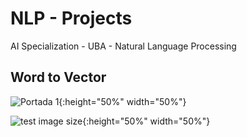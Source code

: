 # NLP - Projects
AI Specialization - UBA - Natural Language Processing

## Word to Vector
![Portada 1](https://user-images.githubusercontent.com/77301813/136676196-148029d8-41cc-4061-8fc2-a53210542bb4.PNG){:height="50%" width="50%"}

![test image size](/img/post-bg-2015.jpg){:height="50%" width="50%"}
